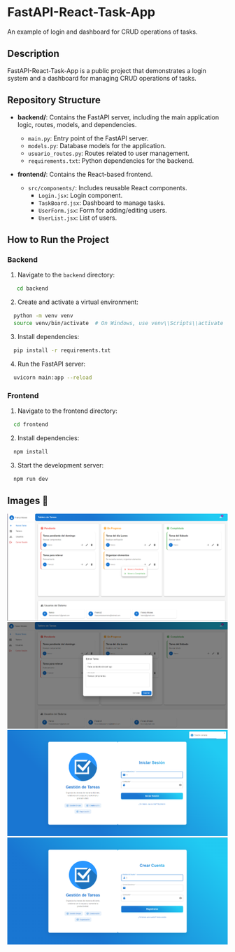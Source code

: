 # FastAPI-React-Task-App
An example of login and dashboard for CRUD operations of tasks.

## Description
FastAPI-React-Task-App is a public project that demonstrates a login system and a dashboard for managing CRUD operations of tasks.

## Repository Structure
- **backend/**: Contains the FastAPI server, including the main application logic, routes, models, and dependencies.
  - `main.py`: Entry point of the FastAPI server.
  - `models.py`: Database models for the application.
  - `usuario_routes.py`: Routes related to user management.
  - `requirements.txt`: Python dependencies for the backend.

- **frontend/**: Contains the React-based frontend.
  - `src/components/`: Includes reusable React components.
    - `Login.jsx`: Login component.
    - `TaskBoard.jsx`: Dashboard to manage tasks.
    - `UserForm.jsx`: Form for adding/editing users.
    - `UserList.jsx`: List of users.

## How to Run the Project
### Backend
1. Navigate to the `backend` directory:
```bash
   cd backend
```
2. Create and activate a virtual environment:
```bash
  python -m venv venv
  source venv/bin/activate  # On Windows, use venv\\Scripts\\activate
```
3. Install dependencies:
```bash
  pip install -r requirements.txt
```
4. Run the FastAPI server:
```bash
  uvicorn main:app --reload
```
### Frontend
1. Navigate to the frontend directory:
```bash
  cd frontend
```
2. Install dependencies:
```bash
  npm install
```
3. Start the development server:
```bash
  npm run dev
```

## Images 📸
![capture](images/0.png)
![capture](images/1.png)
![capture](images/2.png)
![capture](images/3.png) 
